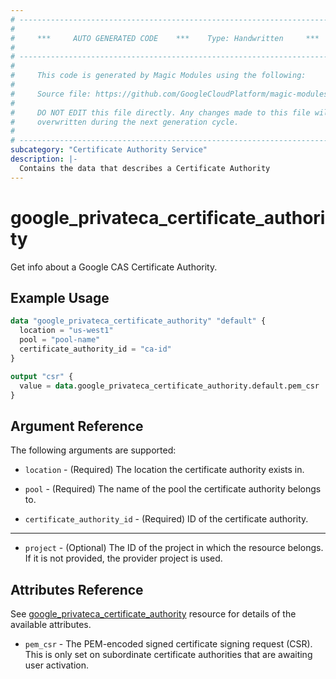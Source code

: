 ```yaml
---
# ----------------------------------------------------------------------------
#
#     ***     AUTO GENERATED CODE    ***    Type: Handwritten     ***
#
# ----------------------------------------------------------------------------
#
#     This code is generated by Magic Modules using the following:
#
#     Source file: https://github.com/GoogleCloudPlatform/magic-modules/tree/main/mmv1/third_party/terraform/website/docs/d/privateca_certificate_authority.html.markdown
#
#     DO NOT EDIT this file directly. Any changes made to this file will be
#     overwritten during the next generation cycle.
#
# ----------------------------------------------------------------------------
subcategory: "Certificate Authority Service"
description: |-
  Contains the data that describes a Certificate Authority
---
```

# google_privateca_certificate_authority

Get info about a Google CAS Certificate Authority.

## Example Usage

```tf
data "google_privateca_certificate_authority" "default" {
  location = "us-west1"
  pool = "pool-name"
  certificate_authority_id = "ca-id"
}

output "csr" {
  value = data.google_privateca_certificate_authority.default.pem_csr
}

```

## Argument Reference

The following arguments are supported:

* `location` - (Required) The location the certificate authority exists in.

* `pool` - (Required) The name of the pool the certificate authority belongs to.

* `certificate_authority_id` - (Required) ID of the certificate authority.

- - -

* `project` - (Optional) The ID of the project in which the resource belongs. If it
    is not provided, the provider project is used.

## Attributes Reference

See [google_privateca_certificate_authority](https://registry.terraform.io/providers/hashicorp/google/latest/docs/resources/privateca_certificate_authority) resource for details of the available attributes.

* `pem_csr` - The PEM-encoded signed certificate signing request (CSR). This is only set on subordinate certificate authorities that are awaiting user activation.
